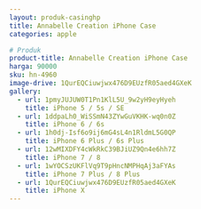 ```yaml
---
layout: produk-casinghp
title: Annabelle Creation iPhone Case
categories: apple

# Produk
product-title: Annabelle Creation iPhone Case
harga: 90000
sku: hn-4960
image-drive: 1QurEQCiuwjwx476D9EUzfR05aed4GXeK
gallery:
  - url: 1pmyJUJUW0T1Pn1KlL5U_9w2yH9eyHyeh
    title: iPhone 5 / 5s / SE
  - url: 1ddpaLh0_WiSSmN43ZYwGuVKHK-wq0n0Z
    title: iPhone 6 / 6s
  - url: 1h0dj-Isf6o9ij6mG4sL4n1RldmL5G0QP
    title: iPhone 6 Plus / 6s Plus
  - url: 12wMIXDFY4cWkRkC39BJiUZ9Qn4e6hh7Z
    title: iPhone 7 / 8
  - url: 1wYOCSzUKFlVq9T9pHncNMPHqAj3aFYAs
    title: iPhone 7 Plus / 8 Plus
  - url: 1QurEQCiuwjwx476D9EUzfR05aed4GXeK
    title: iPhone X
---
```

